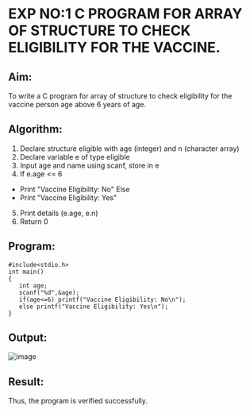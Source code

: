 # EXP NO:1 C PROGRAM FOR ARRAY OF STRUCTURE TO CHECK ELIGIBILITY FOR THE VACCINE.

## Aim:
To write a C program for array of structure to check eligibility for the vaccine person age above 6 years of age.

## Algorithm:
1.	Declare structure eligible with age (integer) and n (character array)
2.	Declare variable e of type eligible
3.	Input age and name using scanf, store in e
4.	If e.age <= 6
-	Print "Vaccine Eligibility: No"
Else
-	Print "Vaccine Eligibility: Yes"
5.	Print details (e.age, e.n)
6.	Return 0
 
## Program:

```
#include<stdio.h>
int main()
{
   int age;
   scanf("%d",&age);
   if(age<=6) printf("Vaccine Eligibility: No\n");
   else printf("Vaccine Eligibility: Yes\n");
}
```


## Output:

![image](https://github.com/user-attachments/assets/275c65c4-54eb-4fca-a1dc-5a10f0022060)



## Result:
Thus, the program is verified successfully.
